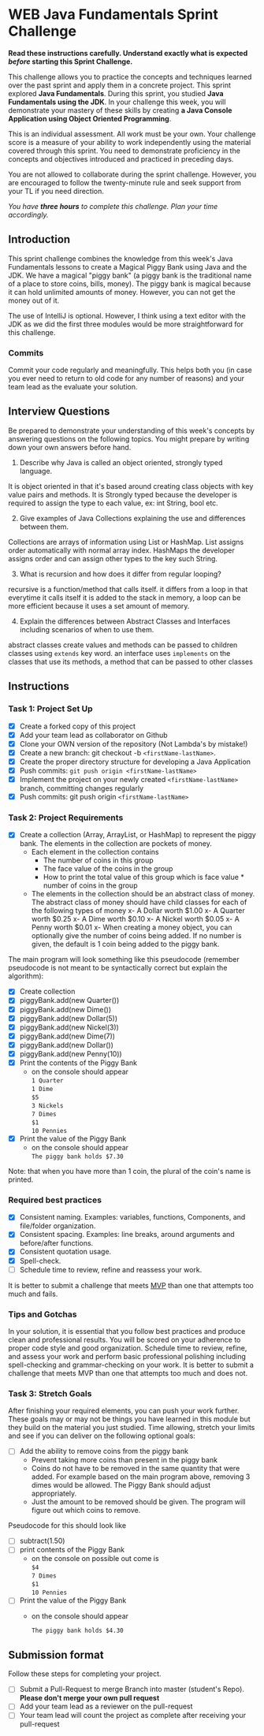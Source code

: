 # WEB Java Fundamentals Sprint Challenge

**Read these instructions carefully. Understand exactly what is expected _before_ starting this Sprint Challenge.**

This challenge allows you to practice the concepts and techniques learned over the past sprint and apply them in a concrete project. This sprint explored **Java Fundamentals**. During this sprint, you studied **Java Fundamentals using the JDK**. In your challenge this week, you will demonstrate your mastery of these skills by creating **a Java Console Application using Object Oriented Programming**.

This is an individual assessment. All work must be your own. Your challenge score is a measure of your ability to work independently using the material covered through this sprint. You need to demonstrate proficiency in the concepts and objectives introduced and practiced in preceding days.

You are not allowed to collaborate during the sprint challenge. However, you are encouraged to follow the twenty-minute rule and seek support from your TL if you need direction.

_You have **three hours** to complete this challenge. Plan your time accordingly._

## Introduction

This sprint challenge combines the knowledge from this week's Java Fundamentals lessons to create a Magical Piggy Bank using Java and the JDK. We have a magical "piggy bank" (a piggy bank is the traditional name of a place to store coins, bills, money). The piggy bank is magical because it can hold unlimited amounts of money. However, you can not get the money out of it.

The use of IntelliJ is optional. However, I think using a text editor with the JDK as we did the first three modules would be more straightforward for this challenge.

### Commits

Commit your code regularly and meaningfully. This helps both you (in case you ever need to return to old code for any number of reasons) and your team lead as the evaluate your solution.

## Interview Questions

Be prepared to demonstrate your understanding of this week's concepts by answering questions on the following topics. You might prepare by writing down your own answers before hand.

1. Describe why Java is called an object oriented, strongly typed language.

  It is object oriented in that it's based around creating class objects with key value pairs and methods. It is Strongly typed because the developer is required to assign the type to each value, ex: int String, bool etc.

2. Give examples of Java Collections explaining the use and differences between them.

  Collections are arrays of information using List or HashMap. List assigns order automatically with normal array index. HashMaps the developer assigns order and can assign other types to the key such String. 

3. What is recursion and how does it differ from regular looping?

  recursive is a function/method that calls itself. it differs from a loop in that everytime it calls itself it is added to the stack in memory, a loop can be more efficient because it uses a set amount of memory. 

4. Explain the differences between Abstract Classes and Interfaces including scenarios of when to use them.

abstract classes create values and methods can be passed to children classes using `extends` key word.
an interface uses `implements` on the classes that use its methods, a method that can be passed to other classes

## Instructions

### Task 1: Project Set Up

- [x] Create a forked copy of this project
- [x] Add your team lead as collaborator on Github
- [x] Clone your OWN version of the repository (Not Lambda's by mistake!)
- [x] Create a new branch: git checkout -b `<firstName-lastName>`.
- [x] Create the proper directory structure for developing a Java Application
- [x] Push commits: `git push origin <firstName-lastName>`
- [x] Implement the project on your newly created `<firstName-lastName>` branch, committing changes regularly
- [x] Push commits: git push origin `<firstName-lastName>`

### Task 2: Project Requirements

- [x] Create a collection (Array, ArrayList, or HashMap) to represent the piggy bank. The elements in the collection are pockets of money.
  - Each element in the collection contains
    - The number of coins in this group
    - The face value of the coins in the group
    - How to print the total value of this group which is face value * number of coins in the group
  - The elements in the collection should be an abstract class of money. The abstract class of money should have child classes for each of the following types of money
    x- A Dollar worth $1.00
    x- A Quarter worth $0.25
    x- A Dime worth $0.10
    x- A Nickel worth $0.05
    x- A Penny worth $0.01
  x- When creating a money object, you can optionally give the number of coins being added. If no number is given, the default is 1 coin being added to the piggy bank.  

The main program will look something like this pseudocode (remember pseudocode is not meant to be syntactically correct but explain the algorithm):

- [x] Create collection
- [x] piggyBank.add(new Quarter())
- [x] piggyBank.add(new Dime())
- [x] piggyBank.add(new Dollar(5))
- [x] piggyBank.add(new Nickel(3))
- [x] piggyBank.add(new Dime(7))
- [x] piggyBank.add(new Dollar())
- [x] piggyBank.add(new Penny(10))
- [x] Print the contents of the Piggy Bank
  - on the console should appear  
    `1 Quarter`  
    `1 Dime`  
    `$5`  
    `3 Nickels`  
    `7 Dimes`  
    `$1`  
    `10 Pennies`  
- [x] Print the value of the Piggy Bank
  - on the console should appear  
    `The piggy bank holds $7.30`  

Note: that when you have more than 1 coin, the plural of the coin's name is printed.

### Required best practices

- [x] Consistent naming. Examples: variables, functions, Components, and file/folder organization.
- [x] Consistent spacing. Examples: line breaks, around arguments and before/after functions.
- [x] Consistent quotation usage.
- [x] Spell-check.
- [ ] Schedule time to review, refine and reassess your work.

It is better to submit a challenge that meets [MVP](https://en.wikipedia.org/wiki/Minimum_viable_product) than one that attempts too much and fails.

### Tips and Gotchas

In your solution, it is essential that you follow best practices and produce clean and professional results. You will be scored on your adherence to proper code style and good organization. Schedule time to review, refine, and assess your work and perform basic professional polishing including spell-checking and grammar-checking on your work. It is better to submit a challenge that meets MVP than one that attempts too much and does not.

### Task 3: Stretch Goals

After finishing your required elements, you can push your work further. These goals may or may not be things you have learned in this module but they build on the material you just studied. Time allowing, stretch your limits and see if you can deliver on the following optional goals:

- [ ] Add the ability to remove coins from the piggy bank
  - Prevent taking more coins than present in the piggy bank
  - Coins do not have to be removed in the same quantity that were added. For example based on the main program above, removing 3 dimes would be allowed. The Piggy Bank should adjust appropriately.
  - Just the amount to be removed should be given. The program will figure out which coins to remove.

Pseudocode for this should look like

- [ ] subtract(1.50)
- [ ] print contents of the Piggy Bank
  - on the console on possible out come is  
    `$4`  
    `7 Dimes`  
    `$1`  
    `10 Pennies`  
- [ ] Print the value of the Piggy Bank
  - on the console should appear  

    `The piggy bank holds $4.30`

## Submission format

Follow these steps for completing your project.

- [ ] Submit a Pull-Request to merge <firstName-lastName> Branch into master (student's  Repo). **Please don't merge your own pull request**
- [ ] Add your team lead as a reviewer on the pull-request
- [ ] Your team lead will count the project as complete after receiving your pull-request
